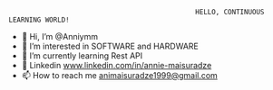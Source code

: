                                                   HELLO, CONTINUOUS LEARNING WORLD!

- 👋 Hi, I’m @Anniymm
- 👀 I’m interested in SOFTWARE and HARDWARE
- 🌱 I’m currently learning Rest API
- 📝 Linkedin www.linkedin.com/in/annie-maisuradze
- 📫 How to reach me animaisuradze1999@gmail.com




